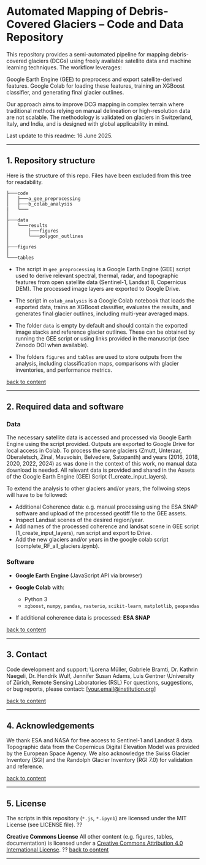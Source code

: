 # Automated Mapping of Debris-Covered Glaciers – Code and Data Repository

This repository provides a semi-automated pipeline for mapping debris-covered glaciers (DCGs) using freely available satellite data and machine learning techniques. The workflow leverages:

Google Earth Engine (GEE) to preprocess and export satellite-derived features.
Google Colab for loading these features, training an XGBoost classifier, and generating final glacier outlines.

Our approach aims to improve DCG mapping in complex terrain where traditional methods relying on manual delineation or high-resolution data are not scalable. The methodology is validated on glaciers in Switzerland, Italy, and India, and is designed with global applicability in mind.

Last update to this readme: 16 June 2025.

---

## 1. Repository structure

Here is the structure of this repo. Files have been excluded from this tree for readability.

```
├───code
│   ├───a_gee_preprocessing  
│   ├───b_colab_analysis
|   └───
│      
├───data
│   └───results
│       ├───figures
│       └───polygon_outlines
│
├───figures
│
└───tables
```

* The script in `gee_preprocessing` is a Google Earth Engine (GEE) script used to derive relevant spectral, thermal, radar, and topographic features from open satellite data (Sentinel-1, Landsat 8, Copernicus DEM). The processed image layers are exported to Google Drive.

* The script in `colab_analysis` is a Google Colab notebook that loads the exported data, trains an XGBoost classifier, evaluates the results, and generates final glacier outlines, including multi-year averaged maps.

* The folder `data` is empty by default and should contain the exported image stacks and reference glacier outlines. These can be obtained by running the GEE script or using links provided in the manuscript (see Zenodo DOI when available).

* The folders `figures` and `tables` are used to store outputs from the analysis, including classification maps, comparisons with glacier inventories, and performance metrics.

[back to content](#1-repository-structure)

---

## 2. Required data and software

### Data

The necessary satellite data is accessed and processed via Google Earth Engine using the script provided. Outputs are exported to Google Drive for local access in Colab. 
To process the same glaciers (Zmutt, Unteraar, Oberaletsch, Zinal, Mauvoisin, Belvedere, Satopanth) and years (2016, 2018, 2020, 2022, 2024) as was done in the context of this work, no manual data download is needed. All relevant data is provided and shared in the Assets of the Google Earth Engine (GEE) Script (1_create_input_layers). 

To extend the analysis to other glaciers and/or years, the follwoing steps will have to be followed: 
* Additional Coherence data: e.g. manual processing using the ESA SNAP software and upload of the processed geotiff file to the GEE assets.
* Inspect Landsat scenes of the desired region/year.
* Add names of the processed coherence and landsat scene in GEE script (1_create_input_layers), run script and export to Drive.
* Add the new glaciers and/or years in the google colab script (complete_RF_all_glaciers.ipynb).

### Software

* **Google Earth Engine** (JavaScript API via browser)
* **Google Colab** with:

  * Python 3
  * `xgboost`, `numpy`, `pandas`, `rasterio`, `scikit-learn`, `matplotlib`, `geopandas`

* If additional coherence data is processed: **ESA SNAP** 

[back to content](#2-required-data-and-software)

---

## 3. Contact

Code development and support: 
\Lorena Müller, Gabriele Bramti, Dr. Kathrin Naegeli, Dr. Hendrik Wulf, Jennifer Susan Adams, Luis Gentner 
\University of Zürich, Remote Sensing Laboratories (RSL)
For questions, suggestions, or bug reports, please contact: \[[your.email@institution.org](mailto:your.email@institution.org)]

[back to content](#3-contact)

---

## 4. Acknowledgements

We thank ESA and NASA for free access to Sentinel-1 and Landsat 8 data.
Topographic data from the Copernicus Digital Elevation Model was provided by the European Space Agency.
We also acknowledge the Swiss Glacier Inventory (SGI) and the Randolph Glacier Inventory (RGI 7.0) for validation and reference.

[back to content](#4-acknowledgements)


---

## 5. License

The scripts in this repository (`*.js`, `*.ipynb`) are licensed under the MIT License (see LICENSE file).
??

**Creative Commons License**
All other content (e.g. figures, tables, documentation) is licensed under a [Creative Commons Attribution 4.0 International License](https://creativecommons.org/licenses/by/4.0/).
??
[back to content](#6-license)

---

